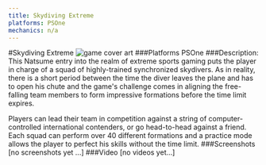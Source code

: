 ```yaml
---
title: Skydiving Extreme
platforms: PSOne
mechanics: n/a
---
```

#Skydiving Extreme
![game cover art](//images.igdb.com/igdb/image/upload/t_cover_big/zytgxew6wjwsrws0wm23.jpg "Logo Title Text 1")
###Platforms
PSOne
###Description:
This Natsume entry into the realm of extreme sports gaming puts the player in charge of a squad of highly-trained synchronized skydivers. As in reality, there is a short period between the time the diver leaves the plane and has to open his chute and the game's challenge comes in aligning the free-falling team members to form impressive formations before the time limit expires. 
 
Players can lead their team in competition against a string of computer-controlled international contenders, or go head-to-head against a friend. Each squad can perform over 40 different formations and a practice mode allows the player to perfect his skills without the time limit.
###Screenshots
[no screenshots yet ...]
###Video
[no videos yet...]
